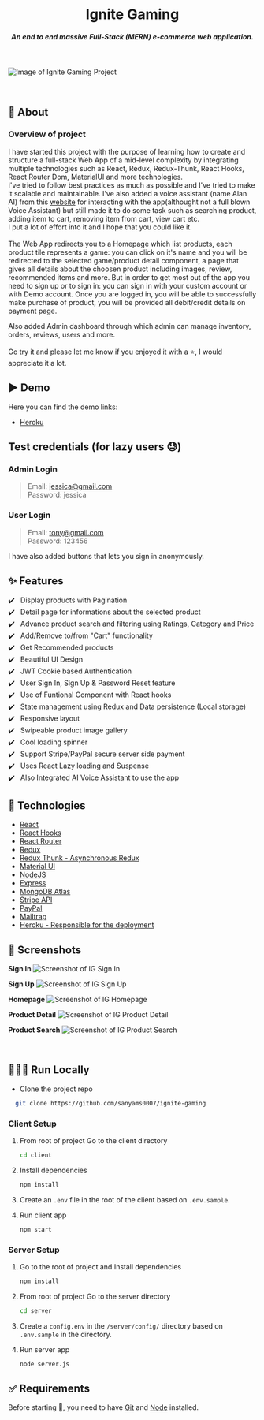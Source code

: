 <h1 align="center">Ignite Gaming</h1>
<h5 align="center">An end to end massive Full-Stack (MERN) e-commerce web application.
</h5>
<br/>

![Image of Ignite Gaming Project](https://ignitegaming.herokuapp.com/ig.png)

<br/>

## 🎯 About

### Overview of project

I have started this project with the purpose of learning how to create and structure a full-stack Web App of a mid-level complexity by integrating multiple technologies such as React, Redux, Redux-Thunk, React Hooks, React Router Dom, MaterialUI and more technologies.<br/>
I've tried to follow best practices as much as possible and I've tried to make it scalable and maintainable. I've also added a voice assistant (name Alan AI) from this [website](https://alan.app/) for interacting with the app(althought not a full blown Voice Assistant) but still made it to do some task such as searching product, adding item to cart, removing item from cart, view cart etc.<br/>
I put a lot of effort into it and I hope that you could like it.<br/><br/>
The Web App redirects you to a Homepage which list products, each product tile represents a game: you can click on it's name and you will be redirected to the selected game/product detail component, a page that gives all details about the choosen product including images, review, recommended items and more.
But in order to get most out of the app you need to sign up or to sign in: you can sign in with your custom account or with Demo account. Once you are logged in, you will be able to successfully make purchase of product, you will be provided all debit/credit details on payment page.<br/>

Also added Admin dashboard through which admin can manage inventory, orders, reviews, users and more.<br/><br/>
Go try it and please let me know if you enjoyed it with a ⭐️, I would appreciate it a lot.
<br/>

## ▶️ Demo

Here you can find the demo links:

- [Heroku](https://ignitegaming.herokuapp.com/)

## Test credentials (for lazy users 😓)

### Admin Login

> Email: jessica@gmail.com<br/>
> Password: jessica<br/>

### User Login

> Email: tony@gmail.com<br/>
> Password: 123456<br/>

I have also added buttons that lets you sign in anonymously.

## :sparkles: Features

:heavy_check_mark: &nbsp;&nbsp;Display products with Pagination<br />
:heavy_check_mark: &nbsp;&nbsp;Detail page for informations about the selected product<br />
:heavy_check_mark: &nbsp;&nbsp;Advance product search and filtering using Ratings, Category and Price <br />
:heavy_check_mark: &nbsp;&nbsp;Add/Remove to/from "Cart" functionality<br />
:heavy_check_mark: &nbsp;&nbsp;Get Recommended products<br />
:heavy_check_mark: &nbsp;&nbsp;Beautiful UI Design<br />
:heavy_check_mark: &nbsp;&nbsp;JWT Cookie based Authentication<br />
:heavy_check_mark: &nbsp;&nbsp;User Sign In, Sign Up & Password Reset feature<br />
:heavy_check_mark: &nbsp;&nbsp;Use of Funtional Component with React hooks<br />
:heavy_check_mark: &nbsp;&nbsp;State management using Redux and Data persistence (Local storage)<br />
:heavy_check_mark: &nbsp;&nbsp;Responsive layout<br />
:heavy_check_mark: &nbsp;&nbsp;Swipeable product image gallery<br />
:heavy_check_mark: &nbsp;&nbsp;Cool loading spinner<br />
:heavy_check_mark: &nbsp;&nbsp;Support Stripe/PayPal secure server side payment<br />
:heavy_check_mark: &nbsp;&nbsp;Uses React Lazy loading and Suspense<br />
:heavy_check_mark: &nbsp;&nbsp;Also Integrated AI Voice Assistant to use the app<br />

## :rocket: Technologies

- [React](https://reactjs.org/)
- [React Hooks](https://reactjs.org/docs/hooks-intro.html)
- [React Router](https://reactrouter.com/web/guides/quick-start)
- [Redux](https://redux.js.org/)
- [Redux Thunk - Asynchronous Redux](https://github.com/reduxjs/redux-thunk)
- [Material UI](https://v4.mui.com/)
- [NodeJS](https://nodejs.org/en/)
- [Express](https://expressjs.com/)
- [MongoDB Atlas](https://www.mongodb.com/atlas/database)
- [Stripe API](https://stripe.com/docs)
- [PayPal](https://developer.paypal.com)
- [Mailtrap](https://mailtrap.io)
- [Heroku - Responsible for the deployment](https://www.heroku.com/)

## 📸 Screenshots

**Sign In**
![Screenshot of IG Sign In](https://res.cloudinary.com/ignitegaming/image/upload/v1641822017/projects/ECommerce%20App/localhost_3000__nty9ir.png)
<br/>

**Sign Up**
![Screenshot of IG Sign Up](https://res.cloudinary.com/ignitegaming/image/upload/v1641822017/projects/ECommerce%20App/localhost_3000__1_ggn5zi.png)
<br/>

**Homepage**
![Screenshot of IG Homepage](https://res.cloudinary.com/ignitegaming/image/upload/v1641822020/projects/ECommerce%20App/localhost_3000__3_wkxhum.png)
<br/>

**Product Detail**
![Screenshot of IG Product Detail](https://res.cloudinary.com/ignitegaming/image/upload/v1641822030/projects/ECommerce%20App/localhost_3000__2_ywp91h.png)
<br/>

**Product Search**
![Screenshot of IG Product Search](https://res.cloudinary.com/ignitegaming/image/upload/v1641822340/projects/ECommerce%20App/localhost_3000_search_bat_xkdtfd.png)
<br/>

<br/>

## 👨🏻‍💻 Run Locally

- Clone the project repo

```bash
  git clone https://github.com/sanyams0007/ignite-gaming
```

### Client Setup

1. From root of project Go to the client directory

   ```bash
   cd client
   ```

2. Install dependencies

   ```bash
   npm install
   ```

3. Create an `.env` file in the root of the client based on `.env.sample`.

4. Run client app

   ```bash
   npm start
   ```

### Server Setup

1. Go to the root of project and Install dependencies

   ```bash
   npm install
   ```

2. From root of project Go to the server directory

   ```bash
   cd server
   ```

3. Create a `config.env` in the `/server/config/` directory based on `.env.sample` in the directory.

4. Run server app

   ```bash
   node server.js
   ```

## :white_check_mark: Requirements

Before starting :checkered_flag:, you need to have [Git](https://git-scm.com) and [Node](https://nodejs.org/en/) installed.
